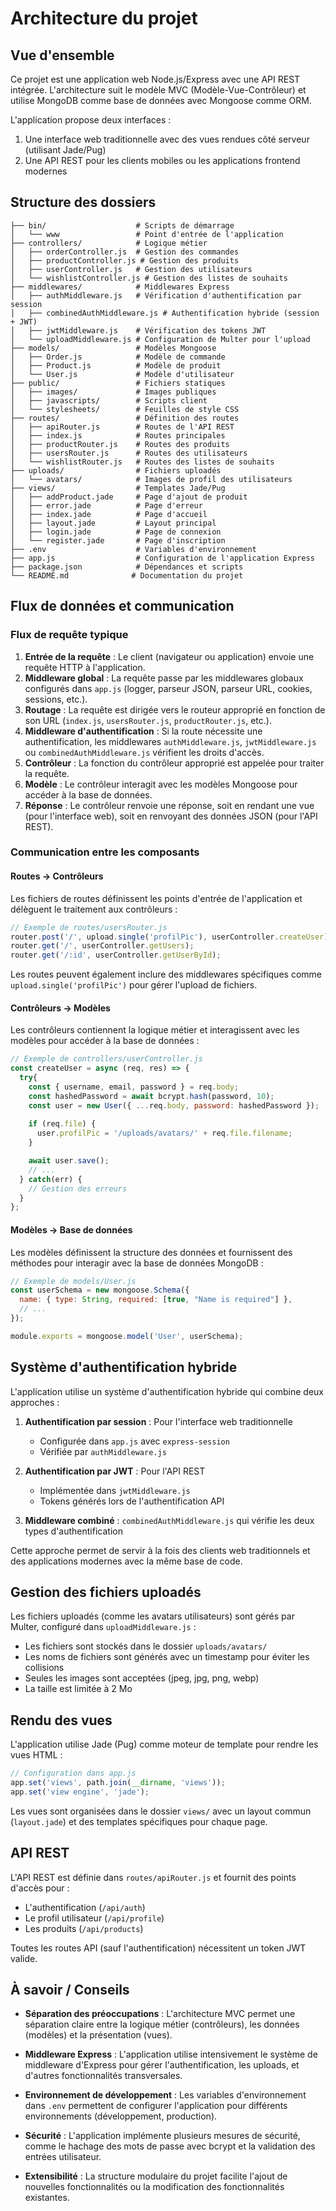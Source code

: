 # Architecture du projet

## Vue d'ensemble

Ce projet est une application web Node.js/Express avec une API REST intégrée. L'architecture suit le modèle MVC (Modèle-Vue-Contrôleur) et utilise MongoDB comme base de données avec Mongoose comme ORM.

L'application propose deux interfaces :
1. Une interface web traditionnelle avec des vues rendues côté serveur (utilisant Jade/Pug)
2. Une API REST pour les clients mobiles ou les applications frontend modernes

## Structure des dossiers

```
├── bin/                    # Scripts de démarrage
│   └── www                 # Point d'entrée de l'application
├── controllers/            # Logique métier
│   ├── orderController.js  # Gestion des commandes
│   ├── productController.js # Gestion des produits
│   ├── userController.js   # Gestion des utilisateurs
│   └── wishlistController.js # Gestion des listes de souhaits
├── middlewares/            # Middlewares Express
│   ├── authMiddleware.js   # Vérification d'authentification par session
│   ├── combinedAuthMiddleware.js # Authentification hybride (session + JWT)
│   ├── jwtMiddleware.js    # Vérification des tokens JWT
│   └── uploadMiddleware.js # Configuration de Multer pour l'upload
├── models/                 # Modèles Mongoose
│   ├── Order.js            # Modèle de commande
│   ├── Product.js          # Modèle de produit
│   └── User.js             # Modèle d'utilisateur
├── public/                 # Fichiers statiques
│   ├── images/             # Images publiques
│   ├── javascripts/        # Scripts client
│   └── stylesheets/        # Feuilles de style CSS
├── routes/                 # Définition des routes
│   ├── apiRouter.js        # Routes de l'API REST
│   ├── index.js            # Routes principales
│   ├── productRouter.js    # Routes des produits
│   ├── usersRouter.js      # Routes des utilisateurs
│   └── wishlistRouter.js   # Routes des listes de souhaits
├── uploads/                # Fichiers uploadés
│   └── avatars/            # Images de profil des utilisateurs
├── views/                  # Templates Jade/Pug
│   ├── addProduct.jade     # Page d'ajout de produit
│   ├── error.jade          # Page d'erreur
│   ├── index.jade          # Page d'accueil
│   ├── layout.jade         # Layout principal
│   ├── login.jade          # Page de connexion
│   └── register.jade       # Page d'inscription
├── .env                    # Variables d'environnement
├── app.js                  # Configuration de l'application Express
├── package.json            # Dépendances et scripts
└── README.md              # Documentation du projet
```

## Flux de données et communication

### Flux de requête typique

1. **Entrée de la requête** : Le client (navigateur ou application) envoie une requête HTTP à l'application.
2. **Middleware global** : La requête passe par les middlewares globaux configurés dans `app.js` (logger, parseur JSON, parseur URL, cookies, sessions, etc.).
3. **Routage** : La requête est dirigée vers le routeur approprié en fonction de son URL (`index.js`, `usersRouter.js`, `productRouter.js`, etc.).
4. **Middleware d'authentification** : Si la route nécessite une authentification, les middlewares `authMiddleware.js`, `jwtMiddleware.js` ou `combinedAuthMiddleware.js` vérifient les droits d'accès.
5. **Contrôleur** : La fonction du contrôleur approprié est appelée pour traiter la requête.
6. **Modèle** : Le contrôleur interagit avec les modèles Mongoose pour accéder à la base de données.
7. **Réponse** : Le contrôleur renvoie une réponse, soit en rendant une vue (pour l'interface web), soit en renvoyant des données JSON (pour l'API REST).

### Communication entre les composants

#### Routes → Contrôleurs

Les fichiers de routes définissent les points d'entrée de l'application et délèguent le traitement aux contrôleurs :

```javascript
// Exemple de routes/usersRouter.js
router.post('/', upload.single('profilPic'), userController.createUser);
router.get('/', userController.getUsers);
router.get('/:id', userController.getUserById);
```

Les routes peuvent également inclure des middlewares spécifiques comme `upload.single('profilPic')` pour gérer l'upload de fichiers.

#### Contrôleurs → Modèles

Les contrôleurs contiennent la logique métier et interagissent avec les modèles pour accéder à la base de données :

```javascript
// Exemple de controllers/userController.js
const createUser = async (req, res) => {
  try{ 
    const { username, email, password } = req.body;
    const hashedPassword = await bcrypt.hash(password, 10);
    const user = new User({ ...req.body, password: hashedPassword });
    
    if (req.file) {
      user.profilPic = '/uploads/avatars/' + req.file.filename;
    }

    await user.save();
    // ...
  } catch(err) {
    // Gestion des erreurs
  }
};
```

#### Modèles → Base de données

Les modèles définissent la structure des données et fournissent des méthodes pour interagir avec la base de données MongoDB :

```javascript
// Exemple de models/User.js
const userSchema = new mongoose.Schema({
  name: { type: String, required: [true, "Name is required"] },
  // ...
});

module.exports = mongoose.model('User', userSchema);
```

## Système d'authentification hybride

L'application utilise un système d'authentification hybride qui combine deux approches :

1. **Authentification par session** : Pour l'interface web traditionnelle
   - Configurée dans `app.js` avec `express-session`
   - Vérifiée par `authMiddleware.js`

2. **Authentification par JWT** : Pour l'API REST
   - Implémentée dans `jwtMiddleware.js`
   - Tokens générés lors de l'authentification API

3. **Middleware combiné** : `combinedAuthMiddleware.js` qui vérifie les deux types d'authentification

Cette approche permet de servir à la fois des clients web traditionnels et des applications modernes avec la même base de code.

## Gestion des fichiers uploadés

Les fichiers uploadés (comme les avatars utilisateurs) sont gérés par Multer, configuré dans `uploadMiddleware.js` :

- Les fichiers sont stockés dans le dossier `uploads/avatars/`
- Les noms de fichiers sont générés avec un timestamp pour éviter les collisions
- Seules les images sont acceptées (jpeg, jpg, png, webp)
- La taille est limitée à 2 Mo

## Rendu des vues

L'application utilise Jade (Pug) comme moteur de template pour rendre les vues HTML :

```javascript
// Configuration dans app.js
app.set('views', path.join(__dirname, 'views'));
app.set('view engine', 'jade');
```

Les vues sont organisées dans le dossier `views/` avec un layout commun (`layout.jade`) et des templates spécifiques pour chaque page.

## API REST

L'API REST est définie dans `routes/apiRouter.js` et fournit des points d'accès pour :

- L'authentification (`/api/auth`)
- Le profil utilisateur (`/api/profile`)
- Les produits (`/api/products`)

Toutes les routes API (sauf l'authentification) nécessitent un token JWT valide.

## À savoir / Conseils

- **Séparation des préoccupations** : L'architecture MVC permet une séparation claire entre la logique métier (contrôleurs), les données (modèles) et la présentation (vues).

- **Middleware Express** : L'application utilise intensivement le système de middleware d'Express pour gérer l'authentification, les uploads, et d'autres fonctionnalités transversales.

- **Environnement de développement** : Les variables d'environnement dans `.env` permettent de configurer l'application pour différents environnements (développement, production).

- **Sécurité** : L'application implémente plusieurs mesures de sécurité, comme le hachage des mots de passe avec bcrypt et la validation des entrées utilisateur.

- **Extensibilité** : La structure modulaire du projet facilite l'ajout de nouvelles fonctionnalités ou la modification des fonctionnalités existantes.